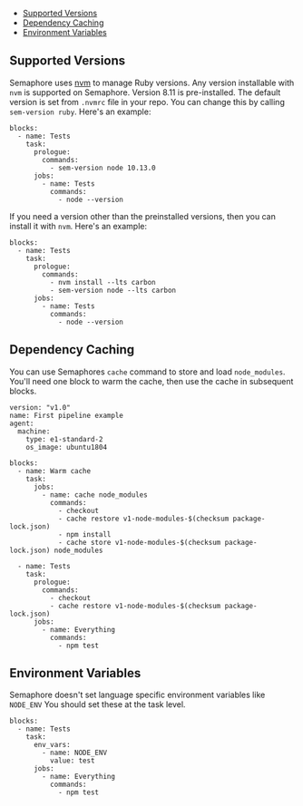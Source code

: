 * [Supported Versions](#supported-versions)
* [Dependency Caching](#dependency-caching)
* [Environment Variables](#environment-variables)

## Supported Versions

Semaphore uses [nvm](https://github.com/creationix/nvm) to manage
Ruby versions. Any version installable with `nvm` is supported on
Semaphore. Version 8.11 is pre-installed. The default
version is set from `.nvmrc` file in your repo. You can change this
by calling `sem-version ruby`. Here's an example:

<pre><code class="language-yaml">blocks:
  - name: Tests
    task:
      prologue:
        commands:
          - sem-version node 10.13.0
      jobs:
        - name: Tests
          commands:
            - node --version
</code></pre>

If you need a version other than the preinstalled versions, then you
can install it with `nvm`. Here's an example:

<pre><code class="language-yaml">blocks:
  - name: Tests
    task:
      prologue:
        commands:
          - nvm install --lts carbon
          - sem-version node --lts carbon
      jobs:
        - name: Tests
          commands:
            - node --version
</code></pre>

## Dependency Caching

You can use Semaphores `cache` command to store and load
`node_modules`. You'll need one block to warm the cache, then use the
cache in subsequent blocks.

<pre><code class="language-yaml">version: "v1.0"
name: First pipeline example
agent:
  machine:
    type: e1-standard-2
    os_image: ubuntu1804

blocks:
  - name: Warm cache
    task:
      jobs:
        - name: cache node_modules
          commands:
            - checkout
            - cache restore v1-node-modules-$(checksum package-lock.json)
            - npm install
            - cache store v1-node-modules-$(checksum package-lock.json) node_modules

  - name: Tests
    task:
      prologue:
        commands:
          - checkout
          - cache restore v1-node-modules-$(checksum package-lock.json)
      jobs:
        - name: Everything
          commands:
            - npm test
</code></pre>

## Environment Variables

Semaphore doesn't set language specific environment variables like
`NODE_ENV` You should set these at the task level.

<pre><code class="language-yaml">blocks:
  - name: Tests
    task:
      env_vars:
        - name: NODE_ENV
          value: test
      jobs:
        - name: Everything
          commands:
            - npm test
</code></pre>
